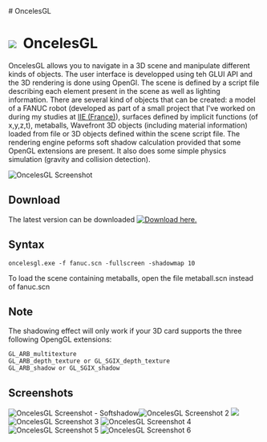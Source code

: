 <div class="markdowntitle">
# OncelesGL
</div>

![](fanuc.jpg)  OncelesGL
==================================

OncelesGL allows you to navigate in a 3D scene and manipulate different kinds of objects. The user interface is developped using teh GLUI API and the 3D rendering is done using OpenGl. The scene is defined by a script file describing each element present in the scene as well as lighting information. There are several kind of objects that can be created: a model of a FANUC robot (developed as part of a small project that I've worked on during my studies at [IIE (France)](http://www.iie.cnam.fr/)), surfaces defined by implicit functions (of x,y,z,t), metaballs, Wavefront 3D objects (including material information) loaded from file or 3D objects defined within the scene script file. The rendering engine peforms soft shadow calculation provided that some OpenGL extensions are present. It also does some simple physics simulation (gravity and collision detection).

![OncelesGL Screenshot](garde.jpg)

Download
--------

The latest version can be downloaded [![Download](../../common/download.gif) here.](oncelesgl_dist.zip)

Syntax
------

    oncelesgl.exe -f fanuc.scn -fullscreen -shadowmap 10

To load the scene containing metaballs, open the file 
<span class="source">metaball.scn</span> instead of <span class="source">fanuc.scn</span>

Note
----

The shadowing effect will only work if your 3D card supports the three following OpengGL extensions:

    GL_ARB_multitexture
    GL_ARB_depth_texture or GL_SGIX_depth_texture
    GL_ARB_shadow or GL_SGIX_shadow
    
Screenshots
-----------

![OncelesGL Screenshot - Softshadow](colourshadow.jpg)![OncelesGL Screenshot 2](metaballs.jpg) ![](metaballs2.jpg) ![OncelesGL Screenshot 3](metaballs3.jpg) ![OncelesGL Screenshot 4](metaballs4.jpg) ![OncelesGL Screenshot 5](metaballs5.jpg) ![OncelesGL Screenshot 6](metaballs6.jpg)


